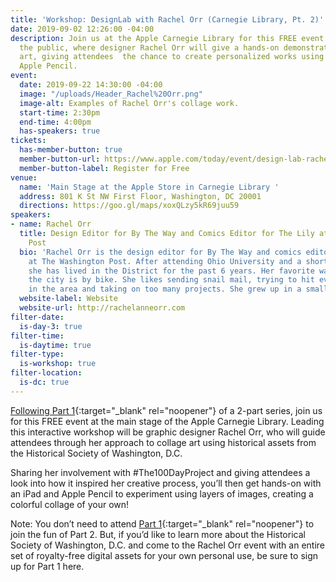 ```yaml
---
title: 'Workshop: DesignLab with Rachel Orr (Carnegie Library, Pt. 2)'
date: 2019-09-02 12:26:00 -04:00
description: Join us at the Apple Carnegie Library for this FREE event made open to
  the public, where designer Rachel Orr will give a hands-on demonstration of collage
  art, giving attendees  the chance to create personalized works using the iPad and
  Apple Pencil.
event:
  date: 2019-09-22 14:30:00 -04:00
  image: "/uploads/Header_Rachel%20Orr.png"
  image-alt: Examples of Rachel Orr's collage work.
  start-time: 2:30pm
  end-time: 4:00pm
  has-speakers: true
tickets:
  has-member-button: true
  member-button-url: https://www.apple.com/today/event/design-lab-rachel-orr-092219/6573249202036835725/
  member-button-label: Register for Free
venue:
  name: 'Main Stage at the Apple Store in Carnegie Library '
  address: 801 K St NW First Floor, Washington, DC 20001
  directions: https://goo.gl/maps/xoxQLzy5kR69juu59
speakers:
- name: Rachel Orr
  title: Design Editor for By The Way and Comics Editor for The Lily at The Washington
    Post
  bio: 'Rachel Orr is the design editor for By The Way and comics editor for The Lily
    at The Washington Post. After attending Ohio University and a short stint in Phoenix,
    she has lived in the District for the past 6 years. Her favorite way to explore
    the city is by bike. She likes sending snail mail, trying to hit every movie theater
    in the area and taking on too many projects. She grew up in a small town in Ohio. '
  website-label: Website
  website-url: http://rachelanneorr.com
filter-date:
  is-day-3: true
filter-time:
  is-daytime: true
filter-type:
  is-workshop: true
filter-location:
  is-dc: true
---
```


[Following Part 1](https://www.dcdesignweek.org/events/designing-with-archival-images-carnegie-library-part-1/){:target="_blank" rel="noopener"} of a 2-part series, join us for this FREE event at the main stage of the Apple Carnegie Library. Leading this interactive workshop will be graphic designer Rachel Orr, who will guide attendees through her approach to collage art  using historical assets from the Historical Society of Washington, D.C. 

Sharing her involvement with #The100DayProject and giving attendees a look into how it inspired her creative process, you’ll then get hands-on with an iPad and Apple Pencil to experiment using layers of images, creating a colorful collage of your own!

Note: You don’t need to attend [Part 1](https://www.dcdesignweek.org/events/designing-with-archival-images-carnegie-library-part-1/){:target="_blank" rel="noopener"} to join the fun of Part 2. But, if you’d like to learn more about the Historical Society of Washington, D.C. and come to the Rachel Orr event with an entire set of royalty-free digital assets for your own personal use, be sure to sign up for Part 1 here. 